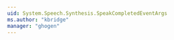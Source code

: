 ```yaml
---
uid: System.Speech.Synthesis.SpeakCompletedEventArgs
ms.author: "kbridge"
manager: "ghogen"
---
```

